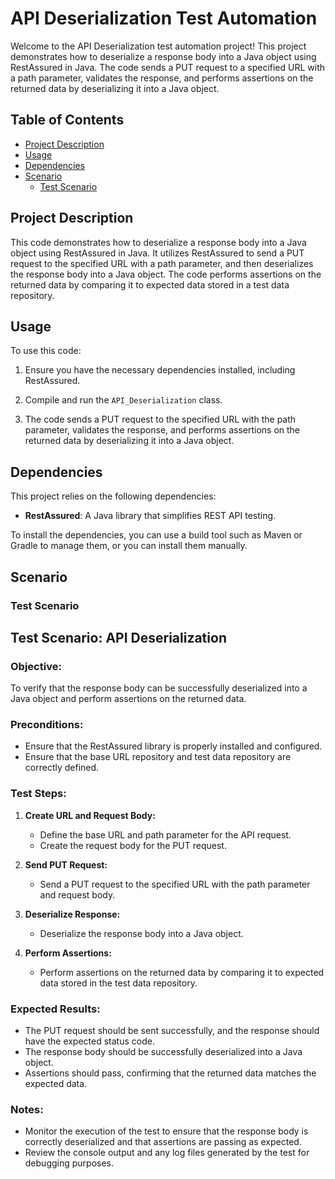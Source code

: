 # API Deserialization Test Automation

Welcome to the API Deserialization test automation project! This project demonstrates how to deserialize a response body into a Java object using RestAssured in Java. The code sends a PUT request to a specified URL with a path parameter, validates the response, and performs assertions on the returned data by deserializing it into a Java object.

## Table of Contents

- [Project Description](#project-description)
- [Usage](#usage)
- [Dependencies](#dependencies)
- [Scenario](#scenario)
    - [Test Scenario](#test-scenario)

## Project Description

This code demonstrates how to deserialize a response body into a Java object using RestAssured in Java. It utilizes RestAssured to send a PUT request to the specified URL with a path parameter, and then deserializes the response body into a Java object. The code performs assertions on the returned data by comparing it to expected data stored in a test data repository.

## Usage

To use this code:

1. Ensure you have the necessary dependencies installed, including RestAssured.

2. Compile and run the `API_Deserialization` class.

3. The code sends a PUT request to the specified URL with the path parameter, validates the response, and performs assertions on the returned data by deserializing it into a Java object.

## Dependencies

This project relies on the following dependencies:

- **RestAssured**: A Java library that simplifies REST API testing.

To install the dependencies, you can use a build tool such as Maven or Gradle to manage them, or you can install them manually.

## Scenario

### Test Scenario

## Test Scenario: API Deserialization

### Objective:
To verify that the response body can be successfully deserialized into a Java object and perform assertions on the returned data.

### Preconditions:
- Ensure that the RestAssured library is properly installed and configured.
- Ensure that the base URL repository and test data repository are correctly defined.

### Test Steps:
1. **Create URL and Request Body:**
    - Define the base URL and path parameter for the API request.
    - Create the request body for the PUT request.

2. **Send PUT Request:**
    - Send a PUT request to the specified URL with the path parameter and request body.

3. **Deserialize Response:**
    - Deserialize the response body into a Java object.

4. **Perform Assertions:**
    - Perform assertions on the returned data by comparing it to expected data stored in the test data repository.

### Expected Results:
- The PUT request should be sent successfully, and the response should have the expected status code.
- The response body should be successfully deserialized into a Java object.
- Assertions should pass, confirming that the returned data matches the expected data.

### Notes:
- Monitor the execution of the test to ensure that the response body is correctly deserialized and that assertions are passing as expected.
- Review the console output and any log files generated by the test for debugging purposes.
